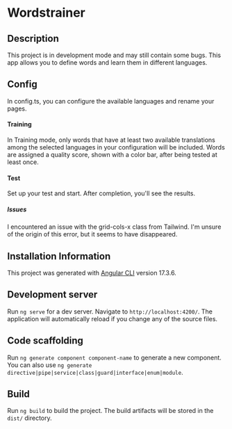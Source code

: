 # Wordstrainer

## Description

This project is in development mode and may still contain some bugs. This app allows you to define words and learn them in different languages.

## Config
In config.ts, you can configure the available languages and rename your pages.

#### Training
In Training mode, only words that have at least two available translations among the selected languages in your configuration will be included. Words are assigned a quality score, shown with a color bar, after being tested at least once.

#### Test
Set up your test and start. After completion, you'll see the results.

##### Issues
I encountered an issue with the grid-cols-x class from Tailwind. I'm unsure of the origin of this error, but it seems to have disappeared.

## Installation Information

This project was generated with [Angular CLI](https://github.com/angular/angular-cli) version 17.3.6.

## Development server

Run `ng serve` for a dev server. Navigate to `http://localhost:4200/`. The application will automatically reload if you change any of the source files.

## Code scaffolding

Run `ng generate component component-name` to generate a new component. You can also use `ng generate directive|pipe|service|class|guard|interface|enum|module`.

## Build

Run `ng build` to build the project. The build artifacts will be stored in the `dist/` directory.
